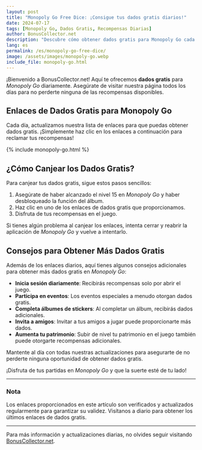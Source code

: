 ```yaml
---
layout: post
title: "Monopoly Go Free Dice: ¡Consigue tus dados gratis diarios!"
date: 2024-07-17
tags: [Monopoly Go, Dados Gratis, Recompensas Diarias]
author: BonusCollector.net
description: "Descubre cómo obtener dados gratis para Monopoly Go cada día y mantente al día con las últimas recompensas."
lang: es
permalink: /es/monopoly-go-free-dice/
image: /assets/images/monopoly-go.webp
include_file: monopoly-go.html
---
```


¡Bienvenido a BonusCollector.net! Aquí te ofrecemos **dados gratis** para *Monopoly Go* diariamente. Asegúrate de visitar nuestra página todos los días para no perderte ninguna de las recompensas disponibles.

## Enlaces de Dados Gratis para Monopoly Go

Cada día, actualizamos nuestra lista de enlaces para que puedas obtener dados gratis. ¡Simplemente haz clic en los enlaces a continuación para reclamar tus recompensas!

{% include monopoly-go.html %}

## ¿Cómo Canjear los Dados Gratis?

Para canjear tus dados gratis, sigue estos pasos sencillos:

1. Asegúrate de haber alcanzado el nivel 15 en *Monopoly Go* y haber desbloqueado la función del álbum.
2. Haz clic en uno de los enlaces de dados gratis que proporcionamos.
3. Disfruta de tus recompensas en el juego.

Si tienes algún problema al canjear los enlaces, intenta cerrar y reabrir la aplicación de *Monopoly Go* y vuelve a intentarlo.

## Consejos para Obtener Más Dados Gratis

Además de los enlaces diarios, aquí tienes algunos consejos adicionales para obtener más dados gratis en *Monopoly Go*:

- **Inicia sesión diariamente**: Recibirás recompensas solo por abrir el juego.
- **Participa en eventos**: Los eventos especiales a menudo otorgan dados gratis.
- **Completa álbumes de stickers**: Al completar un álbum, recibirás dados adicionales.
- **Invita a amigos**: Invitar a tus amigos a jugar puede proporcionarte más dados.
- **Aumenta tu patrimonio**: Subir de nivel tu patrimonio en el juego también puede otorgarte recompensas adicionales.

Mantente al día con todas nuestras actualizaciones para asegurarte de no perderte ninguna oportunidad de obtener dados gratis.

¡Disfruta de tus partidas en *Monopoly Go* y que la suerte esté de tu lado!

---

### Nota

Los enlaces proporcionados en este artículo son verificados y actualizados regularmente para garantizar su validez. Visítanos a diario para obtener los últimos enlaces de dados gratis.

---

Para más información y actualizaciones diarias, no olvides seguir visitando [BonusCollector.net](https://bonuscollector.net/es/).